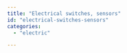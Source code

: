 ```yaml
---
title: "Electrical switches, sensors"
id: "electrical-switches-sensors"
categories:
  - "electric"

---
```

